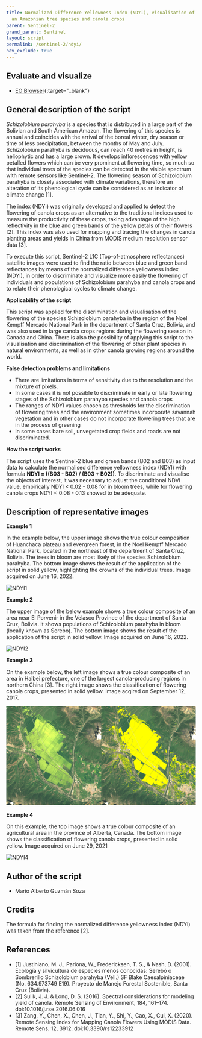 ```yaml
---
title: Normalized Difference Yellowness Index (NDYI), visualisation of blooming in
  an Amazonian tree species and canola crops
parent: Sentinel-2
grand_parent: Sentinel
layout: script
permalink: /sentinel-2/ndyi/
nav_exclude: true
---
```



## Evaluate and visualize
 - [EO Browser](https://sentinelshare.page.link/dvmB){:target="_blank"} 

## General description of the script

_Schizolobium parahyba_ is a species that is distributed in a large part of the Bolivian and South American Amazon. The flowering of this species is annual and coincides with the arrival of the boreal winter, dry season or time of less precipitation, between the months of May and July. Schizolobium parahyba is deciduous, can reach 40 metres in height, is heliophytic and has a large crown. It develops inflorescences with yellow petalled flowers which can be very prominent at flowering time, so much so that individual trees of the species can be detected in the visible spectrum with remote sensors like Sentinel-2. The flowering season of Schizolobium parahyba is closely associated with climate variations, therefore an alteration of its phenological cycle can be considered as an indicator of climate change [1].

The index (NDYI) was originally developed and applied to detect the flowering of canola crops as an alternative to the traditional indices used to measure the productivity of these crops, taking advantage of the high reflectivity in the blue and green bands of the yellow petals of their flowers [2]. This index was also used for mapping and tracing the changes in canola planting areas and yields in China from MODIS medium resolution sensor data [3]. 

To execute this script, Sentinel-2 L1C (Top-of-atmosphere reflectances) satellite images were used to find the ratio between blue and green band reflectances by means of the normalized difference yellowness index (NDYI), in order to discriminate and visualize more easily the flowering of individuals and populations of Schizolobium parahyba and canola crops and to relate their phenological cycles to climate change.

**Applicability of the script**

This script was applied for the discrimination and visualisation of the flowering of the species Schizolobium parahyba in the region of the Noel Kempff Mercado National Park in the department of Santa Cruz, Bolivia, and was also used in large canola crops regions during the flowering season in Canada and China. There is also the possibility of applying this script to the visualisation and discrimination of the flowering of other plant species in natural environments, as well as in other canola growing regions around the world.

**False detection problems and limitations**

- There are limitations in terms of sensitivity due to the resolution and the mixture of pixels. 
- In some cases it is not possible to discriminate in early or late flowering stages of the Schizolobium parahyba species and canola crops
- The ranges of NDYI values chosen as thresholds for the discrimination of flowering trees and the environment sometimes incorporate savannah vegetation and in other cases do not incorporate flowering trees that are in the process of greening
- In some cases bare soil, unvegetated crop fields and roads are not discriminated.

**How the script works**

The script uses the Sentinel-2 blue and green bands (B02 and B03) as input data to calculate the normalised difference yellowness index (NDYI) with formula **NDYI = ((B03 - B02) / (B03 + B02))**. To discriminate and visualise the objects of interest, it was necessary to adjust the conditional NDVI value, empirically NDYI < 0.02 - 0.08 for in bloom trees, while for flowering canola crops NDYI < 0.08 - 0.13 showed to be adequate.

## Description of representative images

**Example 1**

In the example below, the upper image shows the true colour composition of Huanchaca plateau and evergreen forest, in the Noel Kempff Mercado National Park, located in the northeast of the department of Santa Cruz, Bolivia. The trees in bloom are most likely of the species Schizolobium parahyba. The bottom image shows the result of the application of the script in solid yellow, highlighting the crowns of the individual trees. Image acquired on June 16, 2022.

![NDYI1](fig/fig1.png)

**Example 2**

The upper image of the below example shows a true colour composite of an area near El Porvenir in the Velasco Province of the department of Santa Cruz, Bolivia. It shows populations of Schizolobium parahyba in bloom (locally known as Serebo). The bottom image shows the result of the application of the script in solid yellow. Image acquired on June 16, 2022.

![NDYI2](fig/fig2.png)

**Example 3**

On the example below, the left image shows a true colour composite of an area in Haibei prefecture, one of the largest canola-producing regions in northern China [3]. The right image shows the classification of flowering canola crops, presented in solid yellow. Image acqired on September 12, 2017.

![NDYI3](fig/fig3.png)

**Example 4**

On this example, the top image shows a true colour composite of an agricultural area in the province of Alberta, Canada. The bottom image shows the classification of flowering canola crops, presented in solid yellow. Image acquired on June 29, 2021

![NDYI4](fig/fig4.png)

## Author of the script

- Mario Alberto Guzmán Soza

## Credits

The formula for finding the normalized difference yellowness index (NDYI) was taken from the reference [2].

## References

- [1] Justiniano, M. J., Pariona, W., Fredericksen, T. S., & Nash, D. (2001). Ecología y silvicultura de especies menos conocidas: Serebó o Sombrerillo Schizolobium parahyba (Vell.) SF Blake Caesalpiniaceae (No. 634.973749 E19). Proyecto de Manejo Forestal Sostenible, Santa Cruz (Bolivia).
- [2] Sulik, J. J. & Long, D. S. (2016). Spectral considerations for modeling yield of canola. Remote Sensing of Environment, 184, 161–174. doi:10.1016/j.rse.2016.06.016
- [3] Zang, Y., Chen, X., Chen, J., Tian, Y., Shi, Y., Cao, X., Cui, X. (2020). Remote Sensing Index for Mapping Canola Flowers Using MODIS Data. Remote Sens. 12, 3912. doi:10.3390/rs12233912
